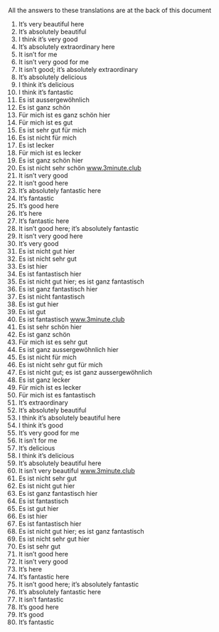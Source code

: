 All the answers to these translations are at the back of this document
1. It’s very beautiful here
2. It’s absolutely beautiful
3. I think it’s very good
4. It’s absolutely extraordinary here
5. It isn’t for me
6. It isn’t very good for me
7. It isn’t good; it’s absolutely extraordinary
8. It’s absolutely delicious
9. I think it’s delicious
10. I think it’s fantastic
1. Es ist aussergewöhnlich
2. Es ist ganz schön
3. Für mich ist es ganz schön hier
4. Für mich ist es gut
5. Es ist sehr gut für mich
6. Es ist nicht für mich
7. Es ist lecker
8. Für mich ist es lecker
9. Es ist ganz schön hier
10. Es ist nicht sehr schön
www.3minute.club
1. It isn’t very good
2. It isn’t good here
3. It’s absolutely fantastic here
4. It’s fantastic
5. It’s good here
6. It’s here
7. It’s fantastic here
8. It isn’t good here; it’s absolutely fantastic
9. It isn’t very good here
10. It’s very good
1. Es ist nicht gut hier
2. Es ist nicht sehr gut
3. Es ist hier
4. Es ist fantastisch hier
5. Es ist nicht gut hier; es ist ganz fantastisch
6. Es ist ganz fantastisch hier
7. Es ist nicht fantastisch
8. Es ist gut hier
9. Es ist gut
10. Es ist fantastisch
www.3minute.club
1. Es ist sehr schön hier
2. Es ist ganz schön
3. Für mich ist es sehr gut
4. Es ist ganz aussergewöhnlich hier
5. Es ist nicht für mich
6. Es ist nicht sehr gut für mich
7. Es ist nicht gut; es ist ganz aussergewöhnlich
8. Es ist ganz lecker
9. Für mich ist es lecker
10. Für mich ist es fantastisch
1. It’s extraordinary
2. It’s absolutely beautiful
3. I think it’s absolutely beautiful here
4. I think it’s good
5. It’s very good for me
6. It isn’t for me
7. It’s delicious
8. I think it’s delicious
9. It’s absolutely beautiful here
10. It isn’t very beautiful
www.3minute.club
1. Es ist nicht sehr gut
2. Es ist nicht gut hier
3. Es ist ganz fantastisch hier
4. Es ist fantastisch
5. Es ist gut hier
6. Es ist hier
7. Es ist fantastisch hier
8. Es ist nicht gut hier; es ist ganz fantastisch
9. Es ist nicht sehr gut hier
10. Es ist sehr gut
1. It isn’t good here
2. It isn’t very good
3. It’s here
4. It’s fantastic here
5. It isn’t good here; it’s absolutely fantastic
6. It’s absolutely fantastic here
7. It isn’t fantastic
8. It’s good here
9. It’s good
10. It’s fantastic